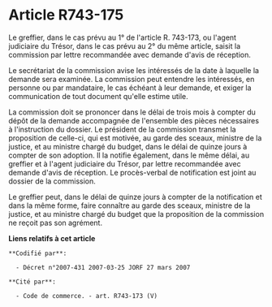 # Article R743-175

Le greffier, dans le cas prévu au 1° de l'article R. 743-173, ou l'agent judiciaire du Trésor, dans le cas prévu au 2° du
même article, saisit la commission par lettre recommandée avec demande d'avis de réception.

Le secrétariat de la commission avise les intéressés de la date à laquelle la demande sera examinée. La commission peut
entendre les intéressés, en personne ou par mandataire, le cas échéant à leur demande, et exiger la communication de tout
document qu'elle estime utile.

La commission doit se prononcer dans le délai de trois mois à compter du dépôt de la demande accompagnée de l'ensemble des
pièces nécessaires à l'instruction du dossier. Le président de la commission transmet la proposition de celle-ci, qui est
motivée, au garde des sceaux, ministre de la justice, et au ministre chargé du budget, dans le délai de quinze jours à
compter de son adoption. Il la notifie également, dans le même délai, au greffier et à l'agent judiciaire du Trésor, par
lettre recommandée avec demande d'avis de réception. Le procès-verbal de notification est joint au dossier de la commission.

Le greffier peut, dans le délai de quinze jours à compter de la notification et dans la même forme, faire connaître au garde
des sceaux, ministre de la justice, et au ministre chargé du budget que la proposition de la commission ne reçoit pas son
agrément.

**Liens relatifs à cet article**

	**Codifié par**:

	  - Décret n°2007-431 2007-03-25 JORF 27 mars 2007

	**Cité par**:

	  - Code de commerce. - art. R743-173 (V)
